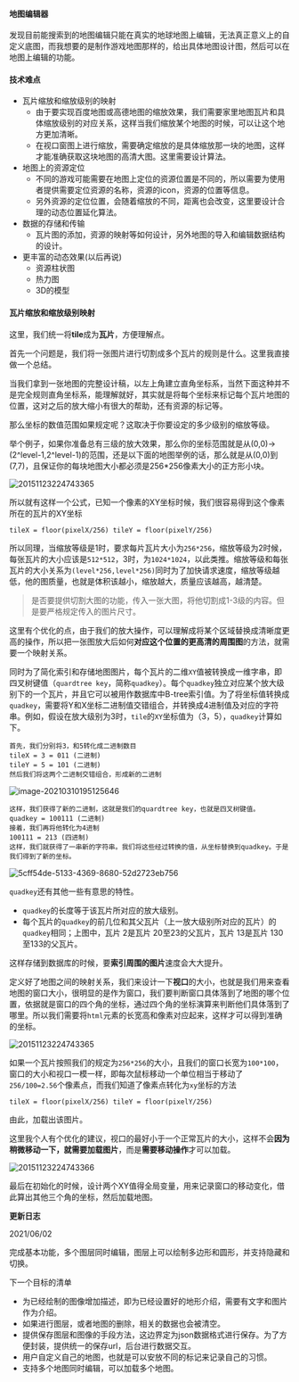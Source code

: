 #### 地图编辑器

发现目前能搜索到的地图编辑只能在真实的地球地图上编辑，无法真正意义上的自定义底图，而我想要的是制作游戏地图那样的，给出具体地图设计图，然后可以在地图上编辑的功能。

#### 技术难点

* 瓦片缩放和缩放级别的映射
  * 由于要实现百度地图或高德地图的缩放效果，我们需要家里地图瓦片和具体缩放级别的对应关系，这样当我们缩放某个地图的时候，可以让这个地方更加清晰。
  * 在视口窗图上进行缩放，需要确定缩放的是具体缩放那一块的地图，这样才能准确获取这块地图的高清大图。这里需要设计算法。
* 地图上的资源定位
  * 不同的游戏可能需要在地图上定位的资源位置是不同的，所以需要为使用者提供需要定位资源的名称，资源的icon，资源的位置等信息。
  * 另外资源的定位位置，会随着缩放的不同，距离也会改变，这里要设计合理的动态位置延化算法。
* 数据的存储和传输
  * 瓦片图的添加，资源的映射等如何设计，另外地图的导入和编辑数据结构的设计。
* 更丰富的动态效果(以后再说)
  * 资源柱状图
  * 热力图
  * 3D的模型



#### 瓦片缩放和缩放级别映射

这里，我们统一将**tile**成为**瓦片**，方便理解点。

首先一个问题是，我们将一张图片进行切割成多个瓦片的规则是什么。这里我直接做一个总结。

当我们拿到一张地图的完整设计稿，以左上角建立直角坐标系，当然下面这种并不是完全规则直角坐标系，能理解就好，其实就是将每个坐标来标记每个瓦片地图的位置，这对之后的放大缩小有很大的帮助，还有资源的标记等。

那么坐标的数值范围如果规定呢？这取决于你要设定的多少级别的缩放等级。

举个例子，如果你准备总有三级的放大效果，那么你的坐标范围就是从(0,0)->(2^level-1,2^level-1)的范围，还是以下面的地图举例的话，那么就是从(0,0)到(7,7)，且保证你的每块地图大小都必须是256*256像素大小的正方形小块。

![20151123224743365](./img/20151123224743365.jpg)

所以就有这样一个公式，已知一个像素的XY坐标时候，我们很容易得到这个像素所在的瓦片的XY坐标

```
tileX = floor(pixelX/256) tileY = floor(pixelY/256) 
```

所以同理，当缩放等级是1时，要求每片瓦片大小为`256*256`，缩放等级为2时候，每张瓦片的大小应该是`512*512`，3时，为`1024*1024`，以此类推。缩放等级和每张瓦片的大小关系为`(level*256,level*256)`同时为了加快请求速度，缩放等级越低，他的图质量，也就是体积该越小，缩放越大，质量应该越高，越清楚。

> 是否要提供切割大图的功能，传入一张大图，将他切割成1-3级的内容。但是要严格规定传入的图片尺寸。

这里有个优化的点，由于我们的放大操作，可以理解成将某个区域替换成清晰度更高的操作，所以把一张图放大后如何**对应这个位置的更高清的周围图**的方法，就需要一个映射关系。

同时为了简化索引和存储地图图片，每个瓦片的二维`XY`值被转换成一维字串，即四叉树键值（`quardtree key`，简称`quadkey`）。每个`quadkey`独立对应某个放大级别下的一个瓦片，并且它可以被用作数据库中B-tree索引值。为了将坐标值转换成`quadkey`，需要将Y和X坐标二进制值交错组合，并转换成4进制值及对应的字符串。例如，假设在放大级别为3时，`tile`的`XY`坐标值为（3，5），`quadkey`计算如下。

```
首先，我们分别将3，和5转化成二进制数目
tileX = 3 = 011 (二进制)
tileY = 5 = 101 (二进制)
然后我们将这两个二进制交错组合，形成新的二进制
```

![image-20210310195125646](./img/image-20210310195125646.png)

```
这样，我们获得了新的二进制，这就是我们的quardtree key，也就是四叉树键值。
quadkey = 100111 (二进制)
接着，我们再将他转化为4进制
100111 = 213 (四进制)
这样，我们就获得了一串新的字符串。我们将这些经过转换的值，从坐标替换到quadkey。于是我们得到了新的坐标。
```

![5cff54de-5133-4369-8680-52d2723eb756](./img/5cff54de-5133-4369-8680-52d2723eb756.jpg)

`quadkey`还有其他一些有意思的特性。

* `quadkey`的长度等于该瓦片所对应的放大级别。
* 每个瓦片的`quadkey`的前几位和其父瓦片（上一放大级别所对应的瓦片）的`quadkey`相同；上图中，瓦片 2是瓦片 20至23的父瓦片，瓦片 13是瓦片 130至133的父瓦片。

这样存储到数据库的时候，要**索引周围的图片**速度会大大提升。

定义好了地图之间的映射关系，我们来设计一下**视口**的大小，也就是我们用来查看地图的窗口大小，很明显的是作为窗口，我们要判断窗口具体落到了地图的哪个位置，依据就是窗口的四个角的坐标，通过四个角的坐标演算来判断他们具体落到了哪里。所以我们需要将`html`元素的长宽高和像素对应起来，这样才可以得到准确的坐标。

![20151123224743365](./img/20151123224743365.png)

如果一个瓦片按照我们的规定为`256*256`的大小，且我们的窗口长宽为`100*100`，窗口的大小和视口一模一样，即每次鼠标移动一个单位相当于移动了`256/100=2.56`个像素点，而我们知道了像素点转化为`xy`坐标的方法

```
tileX = floor(pixelX/256) tileY = floor(pixelY/256) 
```

由此，加载出该图片。

这里我个人有个优化的建议，视口的最好小于一个正常瓦片的大小，这样不会**因为稍微移动一下，就需要加载图片**，而是**需要移动操作**才可以加载。

![20151123224743366](./img/20151123224743366.png)

最后在初始化的时候，设计两个XY值得全局变量，用来记录窗口的移动变化，借此算出其他三个角的坐标，然后加载地图。



**更新日志**

2021/06/02

完成基本功能，多个图层同时编辑，图层上可以绘制多边形和圆形，并支持隐藏和切换。

下一个目标的清单

* 为已经绘制的图像增加描述，即为已经设置好的地形介绍，需要有文字和图片作为介绍。
* 如果进行图层，或者地图的删除，相关的数据也会被清空。
* 提供保存图层和图像的手段方法，这边界定为json数据格式进行保存。为了方便封装，提供统一的保存url，后台进行数据交互。
* 用户自定义自己的地图，也就是可以安放不同的标记来记录自己的习惯。
* 支持多个地图同时编辑，可以加载多个地图。

